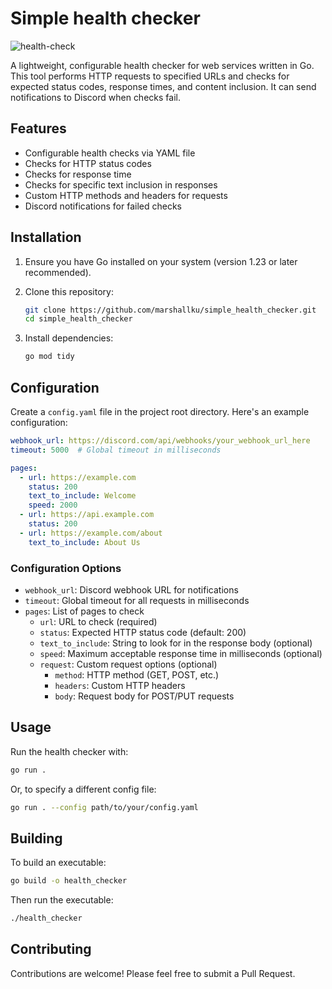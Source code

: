 # Simple health checker

![health-check](https://github.com/user-attachments/assets/496efc15-855a-48c8-a0ad-473c0edd1c97)

A lightweight, configurable health checker for web services written in Go. This tool performs HTTP requests to specified URLs and checks for expected status codes, response times, and content inclusion. It can send notifications to Discord when checks fail.

## Features

- Configurable health checks via YAML file
- Checks for HTTP status codes
- Checks for response time
- Checks for specific text inclusion in responses
- Custom HTTP methods and headers for requests
- Discord notifications for failed checks

## Installation

1. Ensure you have Go installed on your system (version 1.23 or later recommended).
2. Clone this repository:

   ```bash
   git clone https://github.com/marshallku/simple_health_checker.git
   cd simple_health_checker
   ```

3. Install dependencies:

   ```bash
   go mod tidy
   ```

## Configuration

Create a `config.yaml` file in the project root directory. Here's an example configuration:

```yaml
webhook_url: https://discord.com/api/webhooks/your_webhook_url_here
timeout: 5000  # Global timeout in milliseconds

pages:
  - url: https://example.com
    status: 200
    text_to_include: Welcome
    speed: 2000
  - url: https://api.example.com
    status: 200
  - url: https://example.com/about
    text_to_include: About Us
```

### Configuration Options

- `webhook_url`: Discord webhook URL for notifications
- `timeout`: Global timeout for all requests in milliseconds
- `pages`: List of pages to check
  - `url`: URL to check (required)
  - `status`: Expected HTTP status code (default: 200)
  - `text_to_include`: String to look for in the response body (optional)
  - `speed`: Maximum acceptable response time in milliseconds (optional)
  - `request`: Custom request options (optional)
    - `method`: HTTP method (GET, POST, etc.)
    - `headers`: Custom HTTP headers
    - `body`: Request body for POST/PUT requests

## Usage

Run the health checker with:

```bash
go run .
```

Or, to specify a different config file:

```bash
go run . --config path/to/your/config.yaml
```

## Building

To build an executable:

```bash
go build -o health_checker
```

Then run the executable:

```bash
./health_checker
```

## Contributing

Contributions are welcome! Please feel free to submit a Pull Request.
